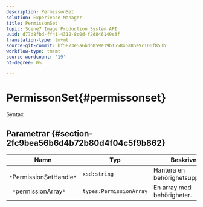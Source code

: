 ```yaml
---
description: PermissonSet
solution: Experience Manager
title: PermissonSet
topic: Scene7 Image Production System API
uuid: d77d8fbd-ff41-4312-8c0d-f2d846149e3f
translation-type: tm+mt
source-git-commit: bf5873e5a6bdb859e19b15584ba85e9c106f853b
workflow-type: tm+mt
source-wordcount: '19'
ht-degree: 0%

---
```



# PermissonSet{#permissonset}

Syntax

## Parametrar {#section-2fc9bea56b6d4b72b80d4f04c5f9b862}

| Namn | Typ | Beskrivning |
|---|---|---|
| ` *`PermissionSetHandle`*` | `xsd:string` | Hantera en behörighetsuppsättning. |
| ` *`permissionArray`*` | `types:PermissionArray` | En array med behörigheter. |

